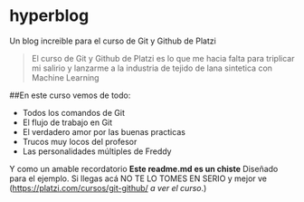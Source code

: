 # hyperblog
Un blog increible para el curso de Git y Github de Platzi
>El curso de Git y Github de Platzi es lo que me hacia falta para triplicar mi salirio y lanzarme a la industria de tejido de lana sintetica con Machine Learning

##En este curso vemos de todo:
* Todos los comandos de Git
* El flujo de trabajo en Git
* El verdadero amor por las buenas practicas
* Trucos muy locos del profesor
* Las personalidades múltiples de Freddy

Y como un amable recordatorio **Este readme.md es un chiste** Diseñado para el ejemplo. Si llegas acá NO TE LO TOMES EN SERIO y mejor ve 
(https://platzi.com/cursos/git-github/ *a ver el curso*.) 